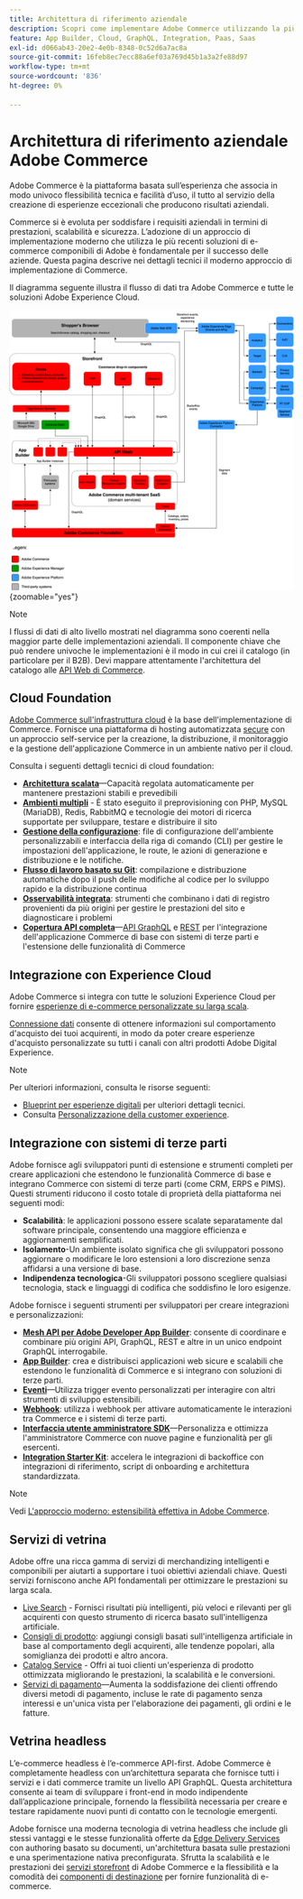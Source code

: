 ```yaml
---
title: Architettura di riferimento aziendale
description: Scopri come implementare Adobe Commerce utilizzando la più recente tecnologia di e-commerce componibile di Adobe.
feature: App Builder, Cloud, GraphQL, Integration, Paas, Saas
exl-id: d066ab43-20e2-4e0b-8348-0c52d6a7ac8a
source-git-commit: 16feb8ec7ecc88a6ef03a769d45b1a3a2fe88d97
workflow-type: tm+mt
source-wordcount: '836'
ht-degree: 0%

---
```


# Architettura di riferimento aziendale Adobe Commerce

Adobe Commerce è la piattaforma basata sull’esperienza che associa in modo univoco flessibilità tecnica e facilità d’uso, il tutto al servizio della creazione di esperienze eccezionali che producono risultati aziendali.

Commerce si è evoluta per soddisfare i requisiti aziendali in termini di prestazioni, scalabilità e sicurezza. L’adozione di un approccio di implementazione moderno che utilizza le più recenti soluzioni di e-commerce componibili di Adobe è fondamentale per il successo delle aziende. Questa pagina descrive nei dettagli tecnici il moderno approccio di implementazione di Commerce.

Il diagramma seguente illustra il flusso di dati tra Adobe Commerce e tutte le soluzioni Adobe Experience Cloud.

![Diagramma architetturale che mostra il modo in cui Adobe Commerce si connette alle soluzioni Experience Cloud](../../assets/playbooks/commerce-architecture-v3.svg){zoomable="yes"}

>[!NOTE]
>
>I flussi di dati di alto livello mostrati nel diagramma sono coerenti nella maggior parte delle implementazioni aziendali. Il componente chiave che può rendere univoche le implementazioni è il modo in cui crei il catalogo (in particolare per il B2B). Devi mappare attentamente l&#39;architettura del catalogo alle [API Web di Commerce](https://developer.adobe.com/commerce/webapi/get-started/).

## Cloud Foundation

[Adobe Commerce sull&#39;infrastruttura cloud](https://experienceleague.adobe.com/en/docs/commerce-cloud-service/user-guide/overview) è la base dell&#39;implementazione di Commerce. Fornisce una piattaforma di hosting automatizzata [secure](../../security-and-compliance/shared-responsibility.md) con un approccio self-service per la creazione, la distribuzione, il monitoraggio e la gestione dell&#39;applicazione Commerce in un ambiente nativo per il cloud.

Consulta i seguenti dettagli tecnici di cloud foundation:

- [**Architettura scalata**](https://experienceleague.adobe.com/en/docs/commerce-cloud-service/user-guide/architecture/scaled-architecture)—Capacità regolata automaticamente per mantenere prestazioni stabili e prevedibili
- [**Ambienti multipli**](https://experienceleague.adobe.com/en/docs/commerce-cloud-service/user-guide/architecture/pro-architecture) - È stato eseguito il preprovisioning con PHP, MySQL (MariaDB), Redis, RabbitMQ e tecnologie dei motori di ricerca supportate per sviluppare, testare e distribuire il sito
- [**Gestione della configurazione**](https://experienceleague.adobe.com/en/docs/commerce-cloud-service/user-guide/configure/overview): file di configurazione dell&#39;ambiente personalizzabili e interfaccia della riga di comando (CLI) per gestire le impostazioni dell&#39;applicazione, le route, le azioni di generazione e distribuzione e le notifiche.
- [**Flusso di lavoro basato su Git**](https://experienceleague.adobe.com/en/docs/commerce-cloud-service/user-guide/architecture/pro-develop-deploy-workflow): compilazione e distribuzione automatiche dopo il push delle modifiche al codice per lo sviluppo rapido e la distribuzione continua
- [**Osservabilità integrata**](https://experienceleague.adobe.com/en/docs/commerce-cloud-service/user-guide/monitor/performance): strumenti che combinano i dati di registro provenienti da più origini per gestire le prestazioni del sito e diagnosticare i problemi
- [**Copertura API completa**](https://developer.adobe.com/commerce/webapi/get-started/)—[API GraphQL](https://developer.adobe.com/commerce/webapi/graphql/) e [REST](https://developer.adobe.com/commerce/webapi/rest) per l&#39;integrazione dell&#39;applicazione Commerce di base con sistemi di terze parti e l&#39;estensione delle funzionalità di Commerce

## Integrazione con Experience Cloud

Adobe Commerce si integra con tutte le soluzioni Experience Cloud per fornire [esperienze di e-commerce personalizzate su larga scala](https://experienceleague.adobe.com/en/docs/commerce-admin/customers/customers-menu/personalize-scale#customers-menu).

[Connessione dati](https://experienceleague.adobe.com/en/docs/commerce/data-connection/overview) consente di ottenere informazioni sul comportamento d&#39;acquisto dei tuoi acquirenti, in modo da poter creare esperienze d&#39;acquisto personalizzate su tutti i canali con altri prodotti Adobe Digital Experience.

>[!NOTE]
>
>Per ulteriori informazioni, consulta le risorse seguenti:
>
>- [Blueprint per esperienze digitali](https://experienceleague.adobe.com/en/docs/blueprints-learn/architecture/overview) per ulteriori dettagli tecnici.
>- Consulta [Personalizzazione della customer experience](https://experienceleague.adobe.com/en/docs/events/the-skill-exchange-recordings/commerce/aug2024/personalization).


## Integrazione con sistemi di terze parti

Adobe fornisce agli sviluppatori punti di estensione e strumenti completi per creare applicazioni che estendono le funzionalità Commerce di base e integrano Commerce con sistemi di terze parti (come CRM, ERPS e PIMS). Questi strumenti riducono il costo totale di proprietà della piattaforma nei seguenti modi:

- **Scalabilità**: le applicazioni possono essere scalate separatamente dal software principale, consentendo una maggiore efficienza e aggiornamenti semplificati.
- **Isolamento**-Un ambiente isolato significa che gli sviluppatori possono aggiornare o modificare le loro estensioni a loro discrezione senza affidarsi a una versione di base.
- **Indipendenza tecnologica**-Gli sviluppatori possono scegliere qualsiasi tecnologia, stack e linguaggi di codifica che soddisfino le loro esigenze.

Adobe fornisce i seguenti strumenti per sviluppatori per creare integrazioni e personalizzazioni:

- [**Mesh API per Adobe Developer App Builder**](https://developer.adobe.com/graphql-mesh-gateway/): consente di coordinare e combinare più origini API, GraphQL, REST e altre in un unico endpoint GraphQL interrogabile.
- [**App Builder**](https://developer.adobe.com/app-builder/docs/overview/): crea e distribuisci applicazioni web sicure e scalabili che estendono le funzionalità di Commerce e si integrano con soluzioni di terze parti.
- [**Eventi**](https://developer.adobe.com/commerce/extensibility/events/)—Utilizza trigger evento personalizzati per interagire con altri strumenti di sviluppo estensibili.
- [**Webhook**](https://developer.adobe.com/commerce/extensibility/webhooks/): utilizza i webhook per attivare automaticamente le interazioni tra Commerce e i sistemi di terze parti.
- [**Interfaccia utente amministratore SDK**](https://developer.adobe.com/commerce/extensibility/admin-ui-sdk/)—Personalizza e ottimizza l&#39;amministratore Commerce con nuove pagine e funzionalità per gli esercenti.
- [**Integration Starter Kit**](https://developer.adobe.com/commerce/extensibility/starter-kit/): accelera le integrazioni di backoffice con integrazioni di riferimento, script di onboarding e architettura standardizzata.

>[!NOTE]
>
>Vedi [L&#39;approccio moderno: estensibilità effettiva in Adobe Commerce](https://experienceleague.adobe.com/en/docs/events/the-skill-exchange-recordings/commerce/aug2024/extensibility).

## Servizi di vetrina

Adobe offre una ricca gamma di servizi di merchandizing intelligenti e componibili per aiutarti a supportare i tuoi obiettivi aziendali chiave. Questi servizi forniscono anche API fondamentali per ottimizzare le prestazioni su larga scala.

- [Live Search](https://experienceleague.adobe.com/en/docs/commerce/live-search/overview) - Fornisci risultati più intelligenti, più veloci e rilevanti per gli acquirenti con questo strumento di ricerca basato sull&#39;intelligenza artificiale.
- [Consigli di prodotto](https://experienceleague.adobe.com/en/docs/commerce/product-recommendations/overview): aggiungi consigli basati sull&#39;intelligenza artificiale in base al comportamento degli acquirenti, alle tendenze popolari, alla somiglianza dei prodotti e altro ancora.
- [Catalog Service](https://experienceleague.adobe.com/en/docs/commerce/catalog-service/guide-overview) - Offri ai tuoi clienti un&#39;esperienza di prodotto ottimizzata migliorando le prestazioni, la scalabilità e le conversioni.
- [Servizi di pagamento](https://experienceleague.adobe.com/en/docs/commerce/payment-services/guide-overview)—Aumenta la soddisfazione dei clienti offrendo diversi metodi di pagamento, incluse le rate di pagamento senza interessi e un&#39;unica vista per l&#39;elaborazione dei pagamenti, gli ordini e le fatture.

## Vetrina headless

L’e-commerce headless è l’e-commerce API-first. Adobe Commerce è completamente headless con un’architettura separata che fornisce tutti i servizi e i dati commerce tramite un livello API GraphQL. Questa architettura consente ai team di sviluppare i front-end in modo indipendente dall’applicazione principale, fornendo la flessibilità necessaria per creare e testare rapidamente nuovi punti di contatto con le tecnologie emergenti.

Adobe fornisce una moderna tecnologia di vetrina headless che include gli stessi vantaggi e le stesse funzionalità offerte da [Edge Delivery Services](https://www.aem.live/home) con authoring basato su documenti, un&#39;architettura basata sulle prestazioni e una sperimentazione nativa preconfigurata. Sfrutta la scalabilità e le prestazioni dei [servizi storefront](#storefront-services) di Adobe Commerce e la flessibilità e la comodità dei [componenti di destinazione](https://experienceleague.adobe.com/developer/commerce/storefront/) per fornire funzionalità di e-commerce.

